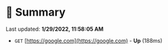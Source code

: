 # 📖 Summary
Last updated: **1/29/2022, 11:58:05 AM**

- `GET` [https://google.com](https://google.com) - **Up** (188ms)
